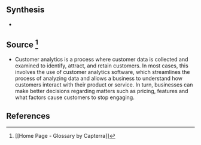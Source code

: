 ## Synthesis
- 
## Source [^1]
- Customer analytics is a process where customer data is collected and examined to identify, attract, and retain customers. In most cases, this involves the use of customer analytics software, which streamlines the process of analyzing data and allows a business to understand how customers interact with their product or service. In turn, businesses can make better decisions regarding matters such as pricing, features and what factors cause customers to stop engaging.
## References

[^1]: [[Home Page - Glossary by Capterra]]